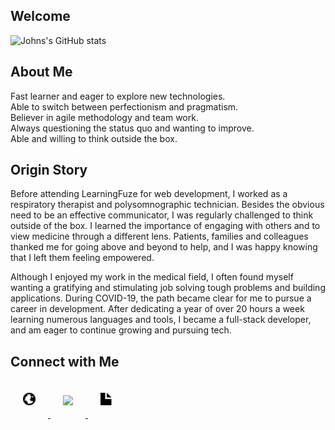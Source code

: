 ## Welcome
![Johns's GitHub stats](https://github-readme-stats.vercel.app/api?username=do-jonathan4&count_private=true)

## About Me
Fast learner and eager to explore new technologies.<br>
Able to switch between perfectionism and pragmatism.<br>
Believer in agile methodology and team work.<br>
Always questioning the status quo and wanting to improve.<br> 
Able and willing to think outside the box.

## Origin Story
Before attending LearningFuze for web development, I worked as a respiratory therapist and polysomnographic technician. Besides the obvious need to be an effective communicator, I was regularly challenged to think outside of the box. I learned the importance of engaging with others and to view medicine through a different lens. Patients, families and colleagues thanked me for going above and beyond to help, and I was happy knowing that I left them feeling empowered. 

Although I enjoyed my work in the medical field, I often found myself wanting a gratifying and stimulating job solving tough problems and building applications. During COVID-19, the path became clear for me to pursue a career in development. After dedicating a year of over 20 hours a week learning numerous languages and tools, I became a full-stack developer, and am eager to continue growing and pursuing tech.

## Connect with Me
<a href="https://do-jonathan4.github.io/portfolio/" target="_blank">
    <img src ="https://raw.githubusercontent.com/iconic/open-iconic/master/svg/globe.svg" width="20px" style="margin: 20px;"/>
</a>
<a href="mailto:d.johnt45@gmail.com" target="_blank">
    <img src ="https://cdn.jsdelivr.net/npm/simple-icons@v3/icons/gmail.svg" width="20px" style="margin: 20px;"/>
</a>
<a href="https://docs.google.com/document/d/1ibGh1LyCNyhQd6TTkOQqThC8zV6wBAP4/export?format=pdf" target="_blank">
    <img src ="https://raw.githubusercontent.com/iconic/open-iconic/master/svg/file.svg" width="20px" style="margin: 20px;"/>
</a>
